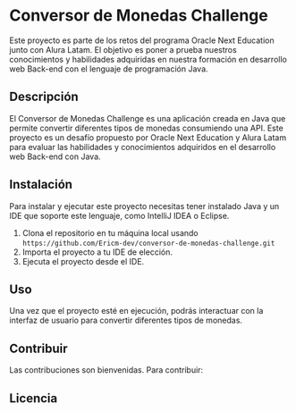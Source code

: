 # Conversor de Monedas Challenge

Este proyecto es parte de los retos del programa Oracle Next Education junto con Alura Latam. El objetivo es poner a prueba nuestros conocimientos y habilidades adquiridas en nuestra formación en desarrollo web Back-end con el lenguaje de programación Java.

## Descripción

El Conversor de Monedas Challenge es una aplicación creada en Java que permite convertir diferentes tipos de monedas consumiendo una API. Este proyecto es un desafío propuesto por Oracle Next Education y Alura Latam para evaluar las habilidades y conocimientos adquiridos en el desarrollo web Back-end con Java.

## Instalación

Para instalar y ejecutar este proyecto necesitas tener instalado Java y un IDE que soporte este lenguaje, como IntelliJ IDEA o Eclipse.

1. Clona el repositorio en tu máquina local usando `https://github.com/Ericm-dev/conversor-de-monedas-challenge.git`
2. Importa el proyecto a tu IDE de elección.
3. Ejecuta el proyecto desde el IDE.

## Uso

Una vez que el proyecto esté en ejecución, podrás interactuar con la interfaz de usuario para convertir diferentes tipos de monedas.

## Contribuir

Las contribuciones son bienvenidas. Para contribuir:

## Licencia
